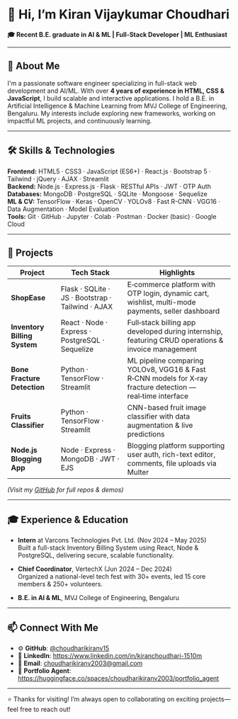 # 👋 Hi, I’m Kiran Vijaykumar Choudhari

**🎓 Recent B.E. graduate in AI & ML | Full-Stack Developer | ML Enthusiast**

---

## 🌟 About Me
I'm a passionate software engineer specializing in full-stack web development and AI/ML. With over **4 years of experience in HTML, CSS & JavaScript**, I build scalable and interactive applications. I hold a B.E. in Artificial Intelligence & Machine Learning from MVJ College of Engineering, Bengaluru. My interests include exploring new frameworks, working on impactful ML projects, and continuously learning.

---

## 🛠️ Skills & Technologies

**Frontend:** HTML5 · CSS3 · JavaScript (ES6+) · React.js · Bootstrap 5 · Tailwind · jQuery · AJAX · Streamlit  
**Backend:** Node.js · Express.js · Flask · RESTful APIs · JWT · OTP Auth  
**Databases:** MongoDB · PostgreSQL · SQLite · Mongoose · Sequelize  
**ML & CV:** TensorFlow · Keras · OpenCV · YOLOv8 · Fast R-CNN · VGG16 · Data Augmentation · Model Evaluation  
**Tools:** Git · GitHub · Jupyter · Colab · Postman · Docker (basic) · Google Cloud 

---

## 🚀 Projects

| Project | Tech Stack | Highlights |
|--------|-------------|-------------|
| **ShopEase** | Flask · SQLite · JS · Bootstrap · Tailwind · AJAX | E‑commerce platform with OTP login, dynamic cart, wishlist, multi-mode payments, seller dashboard |
| **Inventory Billing System** | React · Node · Express · PostgreSQL · Sequelize | Full‑stack billing app developed during internship, featuring CRUD operations & invoice management |
| **Bone Fracture Detection** | Python · TensorFlow · Streamlit | ML pipeline comparing YOLOv8, VGG16 & Fast R‑CNN models for X‑ray fracture detection — real‑time interface |
| **Fruits Classifier** | Python · TensorFlow · Streamlit | CNN-based fruit image classifier with data augmentation & live predictions |
| **Node.js Blogging App** | Node · Express · MongoDB · JWT · EJS | Blogging platform supporting user auth, rich-text editor, comments, file uploads via Multer |

*(Visit my [GitHub](https://github.com/choudharikiranv15) for full repos & demos)*

---

## 🎓 Experience & Education

- **Intern** at Varcons Technologies Pvt. Ltd. (Nov 2024 – May 2025)  
  Built a full-stack Inventory Billing System using React, Node & PostgreSQL, delivering secure, scalable functionality.  
- **Chief Coordinator**, VertechX (Jun 2024 – Dec 2024)  
  Organized a national-level tech fest with 30+ events, led 15 core members & 250+ volunteers.

- **B.E. in AI & ML**, MVJ College of Engineering, Bengaluru

---

## 📫 Connect With Me

- ⚙️ **GitHub**: [@choudharikiranv15](https://github.com/choudharikiranv15)  
- 👔 **LinkedIn**: https://www.linkedin.com/in/kiranchoudhari-1510m
- 📩 **Email**: choudharikiranv2003@gmail.com
- 🤖 **Portfolio Agent**: https://huggingface.co/spaces/choudharikiranv2003/portfolio_agent

---

⭐ Thanks for visiting! I’m always open to collaborating on exciting projects—feel free to reach out!
